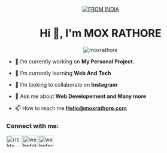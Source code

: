 <p align="center">
<a href="#"><img title="FROM INDIA" src="https://www.canva.com/design/DAEnk6htdD4/yiSz0L0T8ORR2CrnTJht8A/view"></a>
</p>
<h1 align="center">Hi 👋, I'm MOX RATHORE</h1>
<p align="center"> <img src="https://komarev.com/ghpvc/?username=moxrathore" alt="moxrathore"/></p>


- 🔭 I’m currently working on **My Personal Project.**

- 🌱 I’m currently learning **Web And Tech**

- 👯 I’m looking to collaborate on **Instagram**

- 💬 Ask me about **Web Developement and Many more**

- 📫 How to reach me **Hello@moxrathore.com**

### Connect with me:

<p align="left"> <a href="https://www.twitter.com/moxrathore/" target="blank"><img align="left" src="https://cdn.jsdelivr.net/npm/simple-icons@3.0.1/icons/twitter.svg" alt="ritikts" height="30" width="40" /></a>
<a href="https://instagram.com/mox_rathore" target="blank"><img align="left" src="https://cdn.jsdelivr.net/npm/simple-icons@3.0.1/icons/instagram.svg" alt="webofritik" height="30" width="40" /></a>
<a href="https://www.youtube.com/moxrathore" target="blank"><img align="left" src="https://cdn.jsdelivr.net/npm/simple-icons@3.0.1/icons/youtube.svg" alt="webofprogrammer" height="30" width="40" /></a>
<!---
Moxrathore/Moxrathore is a ✨ special ✨ repository because its `README.md` (this file) appears on your GitHub profile.
You can click the Preview link to take a look at your changes.
--->
